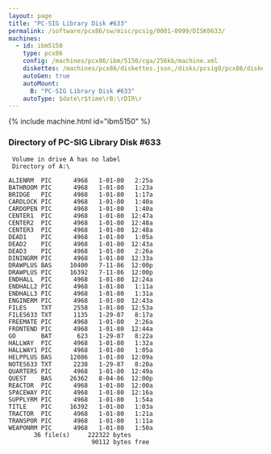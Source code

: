 ```yaml
---
layout: page
title: "PC-SIG Library Disk #633"
permalink: /software/pcx86/sw/misc/pcsig/0001-0999/DISK0633/
machines:
  - id: ibm5150
    type: pcx86
    config: /machines/pcx86/ibm/5150/cga/256kb/machine.xml
    diskettes: /machines/pcx86/diskettes.json,/disks/pcsig0/pcx86/diskettes.json
    autoGen: true
    autoMount:
      B: "PC-SIG Library Disk #633"
    autoType: $date\r$time\rB:\rDIR\r
---
```


{% include machine.html id="ibm5150" %}

### Directory of PC-SIG Library Disk #633

     Volume in drive A has no label
     Directory of A:\

    ALIENRM  PIC      4968   1-01-80   2:25a
    BATHROOM PIC      4968   1-01-80   1:23a
    BRIDGE   PIC      4968   1-01-80   1:17a
    CARDLOCK PIC      4968   1-01-80   1:40a
    CARDOPEN PIC      4968   1-01-80   1:40a
    CENTER1  PIC      4968   1-01-80  12:47a
    CENTER2  PIC      4968   1-01-80  12:48a
    CENTER3  PIC      4968   1-01-80  12:48a
    DEAD1    PIC      4968   1-01-80   1:05a
    DEAD2    PIC      4968   1-01-80  12:43a
    DEAD3    PIC      4968   1-01-80   2:26a
    DININGRM PIC      4968   1-01-80  12:33a
    DRAWPLUS BAS     10400   7-11-86  12:00p
    DRAWPLUS PIC     16392   7-11-86  12:00p
    ENDHALL  PIC      4968   1-01-80  12:24a
    ENDHALL2 PIC      4968   1-01-80   1:11a
    ENDHALL3 PIC      4968   1-01-80   1:31a
    ENGINERM PIC      4968   1-01-80  12:43a
    FILES    TXT      2558   1-01-80  12:53a
    FILES633 TXT      1135   1-29-87   8:17a
    FREEMATE PIC      4968   1-01-80   2:26a
    FRONTEND PIC      4968   1-01-80  12:44a
    GO       BAT       623   1-29-87   8:22a
    HALLWAY  PIC      4968   1-01-80   1:32a
    HALLWAY1 PIC      4968   1-01-80   1:05a
    HELPPLUS BAS     12086   1-01-80  12:09a
    NOTES633 TXT      2238   1-29-87   8:20a
    QUARTERS PIC      4968   1-01-80  12:49a
    QUEST    BAS     26362   8-04-86  12:00p
    REACTOR  PIC      4968   1-01-80  12:00a
    SPACEWAY PIC      4968   1-01-80  12:16a
    SUPPLYRM PIC      4968   1-01-80   1:54a
    TITLE    PIC     16392   1-01-80   1:03a
    TRACTOR  PIC      4968   1-01-80   1:21a
    TRANSPOR PIC      4968   1-01-80   1:11a
    WEAPONRM PIC      4968   1-01-80   1:50a
           36 file(s)     222322 bytes
                           90112 bytes free
